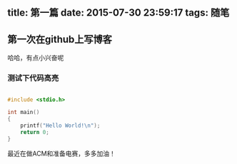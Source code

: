 title: 第一篇
date: 2015-07-30 23:59:17
tags: 随笔
---
## 第一次在github上写博客
哈哈，有点小兴奋呢


### 测试下代码高亮
```c

#include <stdio.h>

int main()
{
	printf("Hello World!\n");
	return 0;
}

```

最近在做ACM和准备电赛，多多加油！